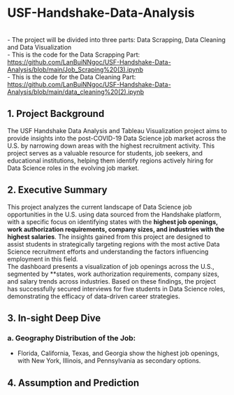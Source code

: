 # USF-Handshake-Data-Analysis
<br/>- The project will be divided into three parts: Data Scrapping, Data Cleaning and Data Visualization
<br/>- This is the code for the Data Scrapping Part: 
<br/>https://github.com/LanBuiNNgoc/USF-Handshake-Data-Analysis/blob/main/Job_Scraping%20(3).ipynb
<br/>- This is the code for the Data Cleaning Part:
<br/>https://github.com/LanBuiNNgoc/USF-Handshake-Data-Analysis/blob/main/data_cleaning%20(2).ipynb
## 1. Project Background
The USF Handshake Data Analysis and Tableau Visualization project aims to provide insights into the post-COVID-19 Data Science job market across the U.S. by narrowing down areas with the highest recruitment activity. This project serves as a valuable resource for students, job seekers, and educational institutions, helping them identify regions actively hiring for Data Science roles in the evolving job market.
## 2. Executive Summary
This project analyzes the current landscape of Data Science job opportunities in the U.S. using data sourced from the Handshake platform, with a specific focus on identifying states with the **highest job openings, work authorization requirements, company sizes, and industries with the highest salaries**. The insights gained from this project are designed to assist students in strategically targeting regions with the most active Data Science recruitment efforts and understanding the factors influencing employment in this field.
<br/>The dashboard presents a visualization of job openings across the U.S., segmented by **states, work authorization requirements, company sizes, and salary trends across industries. Based on these findings, the project has successfully secured interviews for five students in Data Science roles, demonstrating the efficacy of data-driven career strategies.
## 3. In-sight Deep Dive
### a. Geography Distribution of the Job:
- Florida, California, Texas, and Georgia show the highest job openings, with New York, Illinois, and Pennsylvania as secondary options.
## 4. Assumption and Prediction
